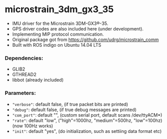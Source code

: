 # microstrain_3dm_gx3_35

* IMU driver for the Microstrain 3DM-GX3®-35.
* GPS driver codes are also included here (under development).
* Implementing MIP protocol communication.
* Original package got from https://github.com/udrg/microstrain_comm
* Built with ROS indigo on Ubuntu 14.04 LTS

### Dependencies:
* GLIB2
* GTHREAD2
* libbot (already included)

### Parameters:
* `"verbose"`: default false, (if true packet bits are printed)
* `"debug"`: default false, (if true debug messages are printed)
* `"com_port"`: default "", (custom serial port, default scans /dev/ttyACM*)
* `"rate"`: default "low", ("high"=1000hz, "medium"=500hz, "low"=100hz) (now 100Hz works)
* `"init"`: default "yes", (do initialization, such as settiing data format etc)

